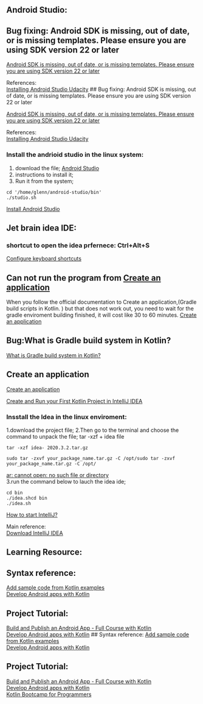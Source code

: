 ## Android Studio:
## Bug fixing: Android SDK is missing, out of date, or is missing templates. Please ensure you are using SDK version 22 or later

[Android SDK is missing, out of date, or is missing templates. Please ensure you are using SDK version 22 or later](https://stackoverflow.com/questions/21794272/android-sdk-is-missing-out-of-date-or-is-missing-templates-please-ensure-you/53957154#:~:text=Open%20Android%20Studio%20and%20click,this%20by%20File%20%3E%20Close%20Project%20.&text=The%20welcome%20screen%20will%20detect,install%20the%20SDKs%20for%20you.https://stackoverflow.com/questions/21794272/android-sdk-is-missing-out-of-date-or-is-missing-templates-please-ensure-you/53957154#:~:text=Open%20Android%20Studio%20and%20click,this%20by%20File%20%3E%20Close%20Project%20.&text=The%20welcome%20screen%20will%20detect,install%20the%20SDKs%20for%20you.)

References:  
[Installing Android Studio Udacity](https://classroom.udacity.com/courses/ud9012/lessons/37a8fa57-7d18-4704-bfb7-da2864cb2e75/concepts/214198cc-9eaf-483d-bc2c-4f2fcbb1e88f)   ## Bug fixing: Android SDK is missing, out of date, or is missing templates. Please ensure you are using SDK version 22 or later

[Android SDK is missing, out of date, or is missing templates. Please ensure you are using SDK version 22 or later](https://stackoverflow.com/questions/21794272/android-sdk-is-missing-out-of-date-or-is-missing-templates-please-ensure-you/53957154#:~:text=Open%20Android%20Studio%20and%20click,this%20by%20File%20%3E%20Close%20Project%20.&text=The%20welcome%20screen%20will%20detect,install%20the%20SDKs%20for%20you.https://stackoverflow.com/questions/21794272/android-sdk-is-missing-out-of-date-or-is-missing-templates-please-ensure-you/53957154#:~:text=Open%20Android%20Studio%20and%20click,this%20by%20File%20%3E%20Close%20Project%20.&text=The%20welcome%20screen%20will%20detect,install%20the%20SDKs%20for%20you.)

References:  
[Installing Android Studio Udacity](https://classroom.udacity.com/courses/ud9012/lessons/37a8fa57-7d18-4704-bfb7-da2864cb2e75/concepts/214198cc-9eaf-483d-bc2c-4f2fcbb1e88f)   
### Install the andrioid studio in the linux system:
1. download the file;
[Android Studio](https://developer.android.com/studio/#system-requirements-a-namerequirementsa)   
2. instructions to install it;
3. Run it from the system;
```
cd '/home/glenn/android-studio/bin' 
./studio.sh
```
[Install Android Studio](https://developer.android.com/studio/install)  

## Jet brain idea IDE:
###  shortcut to open the idea prfernece: Ctrl+Alt+S

[Configure keyboard shortcuts](https://www.jetbrains.com/help/idea/configuring-keyboard-and-mouse-shortcuts.html)  
## Can not run the program from [Create an application﻿](https://kotlinlang.org/docs/jvm-get-started.html)
When you follow the official documentation to  Create an application﻿,(Gradle build scripts in Kotlin. ) but that does not work out, you need to wait for the 
gradle enviroment building finished, it will cost like 30 to 60 minutes.
[Create an application﻿](https://kotlinlang.org/docs/jvm-get-started.html)  


## Bug:What is Gradle build system in Kotlin?
[What is Gradle build system in Kotlin?](https://stackoverflow.com/questions/63655084/what-is-gradle-build-system-in-kotlin)  
## Create an application
[Create an application](https://kotlinlang.org/docs/jvm-get-started.html)  

[Create and Run your First Kotlin Project in IntelliJ IDEA](https://beginnersbook.com/2017/12/create-and-run-your-first-kotlin-project-in-intellij-idea/)

### Insstall the Idea in the linux enviroment:
1.download the project file;
2.Then go to the terminal and choose the command to unpack the file;
tar -xzf + idea file
```
tar -xzf idea- 2020.3.2.tar.gz
```
```
sudo tar -zxvf your_package_name.tar.gz -C /opt/sudo tar -zxvf your_package_name.tar.gz -C /opt/
```
[ar: cannot open: no such file or directory](https://superuser.com/questions/691131/tar-cannot-open-no-such-file-or-directory)  
3.run the command below to lauch the idea ide;
```
cd bin
./idea.shcd bin
./idea.sh
```
[How to start IntelliJ?](https://askubuntu.com/questions/948319/how-to-start-intellij)  

Main reference:  
[Download IntelliJ IDEA](https://www.jetbrains.com/idea/download/#section=linux)  

## Learning Resource:
## Syntax reference:
[Add sample code from Kotlin examples](https://kotlinlang.org/docs/jvm-get-started.html#what-s-next)  
[Develop Android apps with Kotlin](https://developer.android.com/kotlin)  

## Project Tutorial: 
[Build and Publish an Android App - Full Course with Kotlin](https://www.youtube.com/watch?v=C2DBDZKkLss)  
[Develop Android apps with Kotlin](https://www.udacity.com/course/developing-android-apps-with-kotlin--ud9012)  ## Syntax reference:
[Add sample code from Kotlin examples](https://kotlinlang.org/docs/jvm-get-started.html#what-s-next)  
[Develop Android apps with Kotlin](https://developer.android.com/kotlin)  

## Project Tutorial: 
[Build and Publish an Android App - Full Course with Kotlin](https://www.youtube.com/watch?v=C2DBDZKkLss)  
[Develop Android apps with Kotlin](https://www.udacity.com/course/developing-android-apps-with-kotlin--ud9012)  
[Kotlin Bootcamp for Programmers](https://www.udacity.com/course/kotlin-bootcamp-for-programmers--ud9011)  

